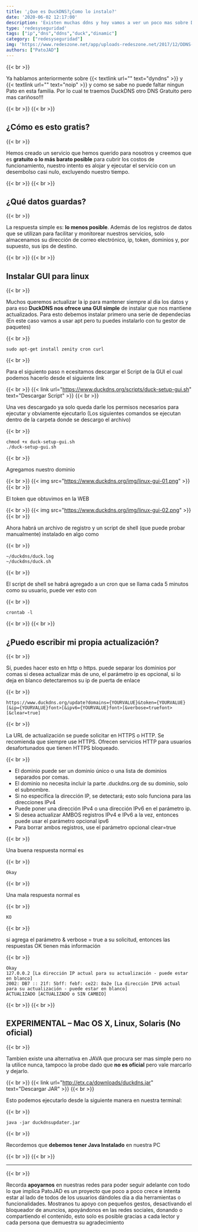```yaml
---
title: '¿Que es DuckDNS?¿Como lo instalo?'
date: '2020-06-02 12:17:00'
description: 'Existen muchas ddns y hoy vamos a ver un poco mas sobre DuckDNS un DDNS gratuito muy util en estos dias'
type: 'redesyseguridad'
tags: ["ip","dns","ddns","duck","dinamic"]
category: ["redesyseguridad"]
img: 'https://www.redeszone.net/app/uploads-redeszone.net/2017/12/DDNS-Duck-DNS.png'
authors: ["PatoJAD"]
---
```


{{< br >}}

Ya hablamos anteriormente sobre {{< textlink url="" text="dyndns" >}} y {{< textlink url="" text="noip" >}} y como se sabe no puede faltar ningun Pato en esta familia. Por lo cual te traemos DuckDNS otro DNS Gratuito pero mas cariñoso!!!

{{< br >}}
{{< br >}}

## ¿Cómo es esto gratis?

{{< br >}}

Hemos creado un servicio que hemos querido para nosotros y creemos que es **gratuito o lo más barato posible** para cubrir los costos de funcionamiento, nuestro intento es alojar y ejecutar el servicio con un desembolso casi nulo, excluyendo nuestro tiempo.

{{< br >}}
{{< br >}}

## ¿Qué datos guardas?

{{< br >}}

La respuesta simple es: **lo menos posible**. Además de los registros de datos que se utilizan para facilitar y monitorear nuestros servicios, solo almacenamos su dirección de correo electrónico, ip, token, dominios y, por supuesto, sus ips de destino.

{{< br >}}
{{< br >}}

## Instalar GUI para linux

{{< br >}}

Muchos queremos actualizar la ip para mantener siempre al dia los datos y para eso **DuckDNS nos ofrece una GUI simple** de instalar que nos mantiene actualizados. Para esto debemos instalar primero una serie de dependecias (En este caso vamos a usar apt pero tu puedes instalarlo con tu gestor de paquetes)

{{< br >}}

    sudo apt-get install zenity cron curl

{{< br >}}

Para el siguiento paso n ecesitamos descargar el Script de la GUI el cual podemos hacerlo desde el siguiente link

{{< br >}}
{{< link url="https://www.duckdns.org/scripts/duck-setup-gui.sh" text="Descargar Script" >}}
{{< br >}}

Una ves descargado ya solo queda darle los permisos necesarios para ejecutar y obviamente ejecutarlo (Los siguientes comandos se ejecutan dentro de la carpeta donde se descargo el archivo)

{{< br >}}

    chmod +x duck-setup-gui.sh
    ./duck-setup-gui.sh

{{< br >}}

Agregamos nuestro dominio

{{< br >}}
{{< img src="https://www.duckdns.org/img/linux-gui-01.png" >}}
{{< br >}}

El token que obtuvimos en la WEB

{{< br >}}
{{< img src="https://www.duckdns.org/img/linux-gui-02.png" >}}
{{< br >}}

Ahora habrá un archivo de registro y un script de shell (que puede probar manualmente) instalado en algo como

{{< br >}}

    ~/duckdns/duck.log
    ~/duckdns/duck.sh

{{< br >}}

El script de shell se habrá agregado a un cron que se llama cada 5 minutos como su usuario, puede ver esto con

{{< br >}}

    crontab -l

{{< br >}}
{{< br >}}

## ¿Puedo escribir mi propia actualización?

{{< br >}}

Sí, puedes hacer esto en http o https. puede separar los dominios por comas si desea actualizar más de uno, el parámetro ip es opcional, si lo deja en blanco detectaremos su ip de puerta de enlace

{{< br >}}

    https://www.duckdns.org/update?domains={YOURVALUE}&token={YOURVALUE}[&ip={YOURVALUE}font>[&ipv6={YOURVALUE}font>[&verbose=truefont>[&clear=true]

{{< br >}}

La URL de actualización se puede solicitar en HTTPS o HTTP. Se recomienda que siempre use HTTPS. Ofrecen servicios HTTP para usuarios desafortunados que tienen HTTPS bloqueado.

{{< br >}}

* El dominio puede ser un dominio único o una lista de dominios separados por comas.
* El dominio no necesita incluir la parte .duckdns.org de su dominio, solo el subnombre.
* Si no especifica la dirección IP, se detectará; esto solo funciona para las direcciones IPv4
* Puede poner una dirección IPv4 o una dirección IPv6 en el parámetro ip.
* Si desea actualizar AMBOS registros IPv4 e IPv6 a la vez, entonces puede usar el parámetro opcional ipv6
* Para borrar ambos registros, use el parámetro opcional clear=true

{{< br >}}

Una buena respuesta normal es

{{< br >}}

    Okay

{{< br >}}

Una mala respuesta normal es

{{< br >}}

    KO

{{< br >}}

si agrega el parámetro & verbose = true a su solicitud, entonces las respuestas OK tienen más información

{{< br >}}

    Okay
    127.0.0.2 [La dirección IP actual para su actualización - puede estar en blanco]
    2002: DB7 :: 21f: 5bff: febf: ce22: 8a2e [La dirección IPV6 actual para su actualización - puede estar en blanco]
    ACTUALIZADO [ACTUALIZADO o SIN CAMBIO]

{{< br >}}
{{< br >}}

## EXPERIMENTAL – Mac OS X, Linux, Solaris (No oficial)

{{< br >}}

Tambien existe una alternativa en JAVA que procura ser mas simple pero no la utilice nunca, tampoco la probe dado que **no es oficial** pero vale marcarlo y dejarlo.

{{< br >}}
{{< link url="http://etx.ca/downloads/duckdns.jar" text="Descargar JAR" >}}
{{< br >}}

Esto podemos ejecutarlo desde la siguiente manera en nuestra terminal:

{{< br >}}

    java -jar duckdnsupdater.jar

{{< br >}}

Recordemos que **debemos tener Java Instalado** en nuestra PC

{{< br >}}
{{< br >}}

---

{{< br >}}

Recorda **apoyarnos** en nuestras redes para poder seguir adelante con todo lo que implica PatoJAD es un proyecto que poco a poco crece e intenta estar al lado de todos de los usuarios dándoles dia a dia herramientas o funcionalidades. Mostranos tu apoyo con pequeños gestos, desactivando el bloqueador de anuncios, apoyándonos en las redes sociales, donando o compartiendo el contenido, esto solo es posible gracias a cada lector y cada persona que demuestra su agradecimiento
